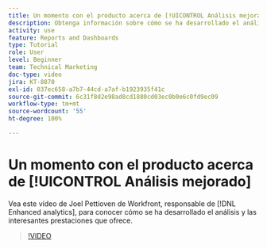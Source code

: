```yaml
---
title: Un momento con el producto acerca de [!UICONTROL Análisis mejorado]
description: Obtenga información sobre cómo se ha desarrollado el análisis y las interesantes funcionalidades que ofrece con Joel Pettioven, responsable de  [!DNL Enhanced analytics].
activity: use
feature: Reports and Dashboards
type: Tutorial
role: User
level: Beginner
team: Technical Marketing
doc-type: video
jira: KT-8870
exl-id: 037ec658-a7b7-44cd-a7af-b1923935f41c
source-git-commit: 6c31f8d2e98ad8cd1880cd03ec0b0e6c0fd9ec09
workflow-type: tm+mt
source-wordcount: '55'
ht-degree: 100%

---
```


# Un momento con el producto acerca de [!UICONTROL Análisis mejorado]

Vea este vídeo de Joel Pettioven de Workfront, responsable de [!DNL Enhanced analytics], para conocer cómo se ha desarrollado el análisis y las interesantes prestaciones que ofrece.

>[!VIDEO](https://video.tv.adobe.com/v/335042/?quality=12&learn=on)
